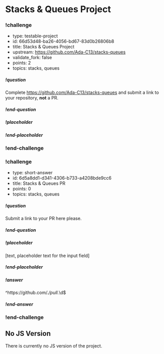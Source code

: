 # Stacks & Queues Project

<!-- >>>>>>>>>>>>>>>>>>>>>> BEGIN CHALLENGE >>>>>>>>>>>>>>>>>>>>>> -->
<!-- Replace everything in square brackets [] and remove brackets  -->

### !challenge

* type: testable-project
* id: 66d53d48-ba26-4056-bd67-83d0b26806b8
* title: Stacks & Queues Project
* upstream: https://github.com/Ada-C13/stacks-queues
* validate_fork: false
* points: 2
* topics: stacks, queues

##### !question

Complete https://github.com/Ada-C13/stacks-queues and submit a link to your repository, **not** a PR.

##### !end-question

##### !placeholder


##### !end-placeholder

<!-- other optional sections -->
<!-- !hint - !end-hint (markdown, users can see after a failed attempt) -->
<!-- !rubric - !end-rubric (markdown, instructors can see while scoring a checkpoint) -->
<!-- !explanation - !end-explanation (markdown, students can see after answering correctly) -->

### !end-challenge

<!-- ======================= END CHALLENGE ======================= -->

<!-- >>>>>>>>>>>>>>>>>>>>>> BEGIN CHALLENGE >>>>>>>>>>>>>>>>>>>>>> -->
<!-- Replace everything in square brackets [] and remove brackets  -->

### !challenge

* type: short-answer
* id: 6d5a8dd1-d341-4306-b733-a4208bde9cc6
* title: Stacks & Queues PR
* points: 0
* topics: stacks, queues

##### !question

Submit a link to your PR here please.

##### !end-question

##### !placeholder

[text, placeholder text for the input field]

##### !end-placeholder

##### !answer

^https:\/\/github.com\/.*\/pull.*\d$

##### !end-answer

<!-- other optional sections -->
<!-- !hint - !end-hint (markdown, users can see after a failed attempt) -->
<!-- !rubric - !end-rubric (markdown, instructors can see while scoring a checkpoint) -->
<!-- !explanation - !end-explanation (markdown, students can see after answering correctly) -->

### !end-challenge

<!-- ======================= END CHALLENGE ======================= -->

## No JS Version

There is currently no JS version of the project.